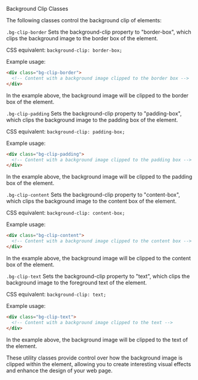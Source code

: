 Background Clip Classes

The following classes control the background clip of elements:

`.bg-clip-border`
Sets the background-clip property to "border-box", which clips the background image to the border box of the element.

CSS equivalent: `background-clip: border-box;`

Example usage:
```html
<div class="bg-clip-border">
  <!-- Content with a background image clipped to the border box -->
</div>
```

In the example above, the background image will be clipped to the border box of the element.

`.bg-clip-padding`
Sets the background-clip property to "padding-box", which clips the background image to the padding box of the element.

CSS equivalent: `background-clip: padding-box;`

Example usage:
```html
<div class="bg-clip-padding">
  <!-- Content with a background image clipped to the padding box -->
</div>
```

In the example above, the background image will be clipped to the padding box of the element.

`.bg-clip-content`
Sets the background-clip property to "content-box", which clips the background image to the content box of the element.

CSS equivalent: `background-clip: content-box;`

Example usage:
```html
<div class="bg-clip-content">
  <!-- Content with a background image clipped to the content box -->
</div>
```

In the example above, the background image will be clipped to the content box of the element.

`.bg-clip-text`
Sets the background-clip property to "text", which clips the background image to the foreground text of the element.

CSS equivalent: `background-clip: text;`

Example usage:
```html
<div class="bg-clip-text">
  <!-- Content with a background image clipped to the text -->
</div>
```

In the example above, the background image will be clipped to the text of the element.

These utility classes provide control over how the background image is clipped within the element, allowing you to create interesting visual effects and enhance the design of your web page.
